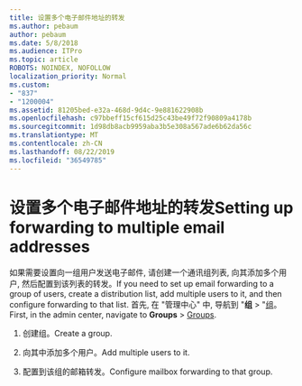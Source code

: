 ```yaml
---
title: 设置多个电子邮件地址的转发
ms.author: pebaum
author: pebaum
ms.date: 5/8/2018
ms.audience: ITPro
ms.topic: article
ROBOTS: NOINDEX, NOFOLLOW
localization_priority: Normal
ms.custom:
- "837"
- "1200004"
ms.assetid: 81205bed-e32a-468d-9d4c-9e881622908b
ms.openlocfilehash: c97bbeff15cf615d25c43be49f72f90809a4178b
ms.sourcegitcommit: 1d98db8acb9959aba3b5e308a567ade6b62da56c
ms.translationtype: MT
ms.contentlocale: zh-CN
ms.lasthandoff: 08/22/2019
ms.locfileid: "36549785"
---
```

# <a name="setting-up-forwarding-to-multiple-email-addresses"></a><span data-ttu-id="1d14d-102">设置多个电子邮件地址的转发</span><span class="sxs-lookup"><span data-stu-id="1d14d-102">Setting up forwarding to multiple email addresses</span></span>

<span data-ttu-id="1d14d-103">如果需要设置向一组用户发送电子邮件, 请创建一个通讯组列表, 向其添加多个用户, 然后配置到该列表的转发。</span><span class="sxs-lookup"><span data-stu-id="1d14d-103">If you need to set up email forwarding to a group of users, create a distribution list, add multiple users to it, and then configure forwarding to that list.</span></span> <span data-ttu-id="1d14d-104">首先, 在 "管理中心" 中, 导航到 "**组** > "[组](https://portal.office.com/adminportal/home#/groups)。</span><span class="sxs-lookup"><span data-stu-id="1d14d-104">First, in the admin center, navigate to **Groups** > [Groups](https://portal.office.com/adminportal/home#/groups).</span></span>
  
1. <span data-ttu-id="1d14d-105">创建组。</span><span class="sxs-lookup"><span data-stu-id="1d14d-105">Create a group.</span></span>

2. <span data-ttu-id="1d14d-106">向其中添加多个用户。</span><span class="sxs-lookup"><span data-stu-id="1d14d-106">Add multiple users to it.</span></span>

3. <span data-ttu-id="1d14d-107">配置到该组的邮箱转发。</span><span class="sxs-lookup"><span data-stu-id="1d14d-107">Configure mailbox forwarding to that group.</span></span>
